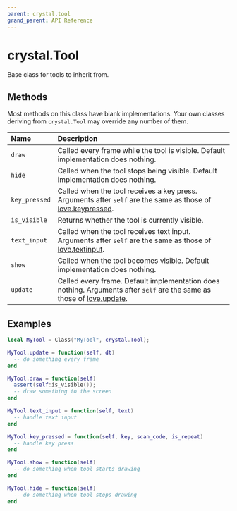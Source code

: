 ```yaml
---
parent: crystal.tool
grand_parent: API Reference
---
```


# crystal.Tool

Base class for tools to inherit from.

## Methods

Most methods on this class have blank implementations. Your own classes deriving from `crystal.Tool` may override any number of them.

| Name          | Description                                                                                                                                                  |
| :------------ | :----------------------------------------------------------------------------------------------------------------------------------------------------------- |
| `draw`        | Called every frame while the tool is visible. Default implementation does nothing.                                                                           |
| `hide`        | Called when the tool stops being visible. Default implementation does nothing.                                                                               |
| `key_pressed` | Called when the tool receives a key press. Arguments after `self` are the same as those of [love.keypressed](https://love2d.org/wiki/love.keypressed).       |
| `is_visible`  | Returns whether the tool is currently visible.                                                                                                               |
| `text_input`  | Called when the tool receives text input. Arguments after `self` are the same as those of [love.textinput](https://love2d.org/wiki/love.textinput).          |
| `show`        | Called when the tool becomes visible. Default implementation does nothing.                                                                                   |
| `update`      | Called every frame. Default implementation does nothing. Arguments after `self` are the same as those of [love.update](https://love2d.org/wiki/love.update). |

## Examples

```lua
local MyTool = Class("MyTool", crystal.Tool);

MyTool.update = function(self, dt)
  -- do something every frame
end

MyTool.draw = function(self)
  assert(self:is_visible());
  -- draw something to the screen
end

MyTool.text_input = function(self, text)
  -- handle text input
end

MyTool.key_pressed = function(self, key, scan_code, is_repeat)
  -- handle key press
end

MyTool.show = function(self)
  -- do something when tool starts drawing
end

MyTool.hide = function(self)
  -- do something when tool stops drawing
end
```

